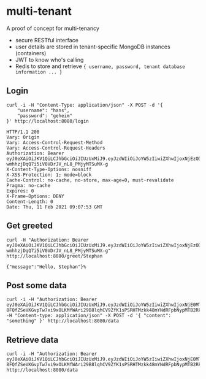 # multi-tenant
A proof of concept for multi-tenancy

- secure RESTful interface
- user details are stored in tenant-specific MongoDB instances (containers)
- JWT to know who's calling
- Redis to store and retrieve `{ username, password, tenant database information ... }`


## Login

	curl -i -H "Content-Type: application/json" -X POST -d '{
	    "username": "hans",
	    "password": "geheim"
	}' http://localhost:8080/login

	HTTP/1.1 200
	Vary: Origin
	Vary: Access-Control-Request-Method
	Vary: Access-Control-Request-Headers
	Authorization: Bearer eyJ0eXAiOiJKV1QiLCJhbGciOiJIUzUxMiJ9.eyJzdWIiOiJoYW5zIiwiZXhwIjoxNjEzODk4NDczfQ.cwr1ChJiQMmvjDG1c8S_vQ0jbjprfBvdU1lcpcg7LqjjA3FG-wmhhzjDqQ7i5iV0VDrJV_nL8_PMjyMTSuMX-g
	X-Content-Type-Options: nosniff
	X-XSS-Protection: 1; mode=block
	Cache-Control: no-cache, no-store, max-age=0, must-revalidate
	Pragma: no-cache
	Expires: 0
	X-Frame-Options: DENY
	Content-Length: 0
	Date: Thu, 11 Feb 2021 09:07:53 GMT

## Get greeted

	curl -H "Authorization: Bearer eyJ0eXAiOiJKV1QiLCJhbGciOiJIUzUxMiJ9.eyJzdWIiOiJoYW5zIiwiZXhwIjoxNjEzODk4NDczfQ.cwr1ChJiQMmvjDG1c8S_vQ0jbjprfBvdU1lcpcg7LqjjA3FG-wmhhzjDqQ7i5iV0VDrJV_nL8_PMjyMTSuMX-g" http://localhost:8080/greet/Stephan

	{"message":"Hello, Stephan"}%


## Post some data

	curl -i -H "Authorization: Bearer eyJ0eXAiOiJKV1QiLCJhbGciOiJIUzUxMiJ9.eyJzdWIiOiJoYW5zIiwiZXhwIjoxNjE0MTExMDYxfQ.gwjnWXkv-8FQfZSeVKGvpTw7xi9xOLKMfWAri29B8lqhCV9ZfK1sPSRHTMzkk48mYNdRFpbNypMTB2RkUTphgQ" -H "Content-type: application/json" -X POST -d '{ "content": "something" }' http://localhost:8080/data

## Retrieve data

	curl -i -H "Authorization: Bearer eyJ0eXAiOiJKV1QiLCJhbGciOiJIUzUxMiJ9.eyJzdWIiOiJoYW5zIiwiZXhwIjoxNjE0MTExMDYxfQ.gwjnWXkv-8FQfZSeVKGvpTw7xi9xOLKMfWAri29B8lqhCV9ZfK1sPSRHTMzkk48mYNdRFpbNypMTB2RkUTphgQ" http://localhost:8080/data
	